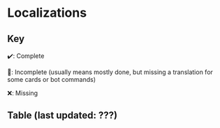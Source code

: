 # Localizations

## Key

✔️: Complete

🚧: Incomplete (usually means mostly done, but missing a translation for some cards or bot commands)

❌: Missing

## Table (last updated: ???)
